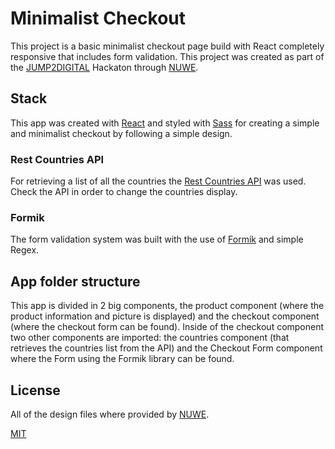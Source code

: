 # Minimalist Checkout

This project is a basic minimalist checkout page build with React completely responsive that includes form validation.
This project was created as part of the [JUMP2DIGITAL](https://barcelonadigitaltalent.com/jump2digital/) Hackaton through [NUWE](https://nuwe.io/challenge/jump2digital-front).

## Stack

This app was created with [React](https://es.reactjs.org/) and styled with [Sass](https://sass-lang.com/) for creating a simple and minimalist checkout by following a simple design.

### Rest Countries API

For retrieving a list of all the countries the [Rest Countries API](https://restcountries.com/) was used. Check the API in order to change the countries display.

### Formik

The form validation system was built with the use of [Formik](https://formik.org/) and simple Regex.

## App folder structure

This app is divided in 2 big components, the product component (where the product information and picture is displayed) and the checkout component (where the checkout form can be found). Inside of the checkout component two other components are imported: the countries component (that retrieves the countries list from the API) and the Checkout Form component where the Form using the Formik library can be found.

## License
All of the design files where provided by [NUWE](https://nuwe.io/challenge/jump2digital-front).

[MIT](https://opensource.org/licenses/MIT)
